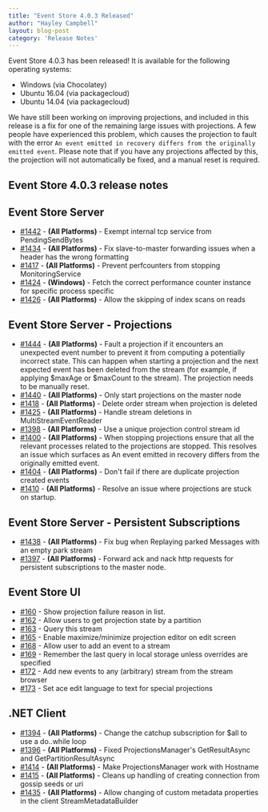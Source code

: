 ```yaml
---
title: "Event Store 4.0.3 Released"
author: "Hayley Campbell"
layout: blog-post
category: 'Release Notes'
---
```


Event Store 4.0.3 has been released! It is available for the following operating systems:

- Windows (via Chocolatey)
- Ubuntu 16.04 (via packagecloud)
- Ubuntu 14.04 (via packagecloud)

We have still been working on improving projections, and included in this release is a fix for one of the remaining large issues with projections.
A few people have experienced this problem, which causes the projection to fault with the error `An event emitted in recovery differs from the originally emitted event`. Please note that if you have any projections affected by this, the projection will not automatically be fixed, and a manual reset is required.

## Event Store 4.0.3 release notes

## Event Store Server

- [#1442](https://github.com/EventStore/EventStore/pull/1442) - **(All Platforms)** - Exempt internal tcp service from PendingSendBytes
- [#1434](https://github.com/EventStore/EventStore/pull/1434) - **(All Platforms)** - Fix slave-to-master forwarding issues when a header has the wrong formatting
- [#1417](https://github.com/EventStore/EventStore/pull/1417) - **(All Platforms)** - Prevent perfcounters from stopping MonitoringService
- [#1424](https://github.com/EventStore/EventStore/pull/1424) - **(Windows)** - Fetch the correct performance counter instance for specific process specific
- [#1426](https://github.com/EventStore/EventStore/pull/1426) - **(All Platforms)** - Allow the skipping of index scans on reads

## Event Store Server - Projections

- [#1444](https://github.com/EventStore/EventStore/pull/1444) - **(All Platforms)** - Fault a projection if it encounters an unexpected event number to prevent it from computing a potentially incorrect state. This can happen when starting a projection and the next expected event has been deleted from the stream (for example, if applying $maxAge or $maxCount to the stream). The projection needs to be manually reset.
- [#1440](https://github.com/EventStore/EventStore/pull/1440) - **(All Platforms)** - Only start projections on the master node
- [#1418](https://github.com/EventStore/EventStore/pull/1418) - **(All Platforms)** - Delete order stream when projection is deleted
- [#1425](https://github.com/EventStore/EventStore/pull/1425) - **(All Platforms)** - Handle stream deletions in MultiStreamEventReader
- [#1398](https://github.com/EventStore/EventStore/pull/1398) - **(All Platforms)** - Use a unique projection control stream id
- [#1400](https://github.com/EventStore/EventStore/pull/1400) - **(All Platforms)** - When stopping projections ensure that all the relevant processes related to the projections are stopped. This resolves an issue which surfaces as An event emitted in recovery differs from the originally emitted event.
- [#1404](https://github.com/EventStore/EventStore/pull/1404) - **(All Platforms)** - Don't fail if there are duplicate projection created events
- [#1410](https://github.com/EventStore/EventStore/pull/1410) - **(All Platforms)** - Resolve an issue where projections are stuck on startup.

## Event Store Server - Persistent Subscriptions

- [#1438](https://github.com/EventStore/EventStore/pull/1438) - **(All Platforms)** - Fix bug when Replaying parked Messages with an empty park stream
- [#1397](https://github.com/EventStore/EventStore/pull/1397) - **(All Platforms)** - Forward ack and nack http requests for persistent subscriptions to the master node.

## Event Store UI

- [#160](https://github.com/EventStore/EventStore.UI/pull/160) - Show projection failure reason in list.
- [#162](https://github.com/EventStore/EventStore.UI/pull/162) - Allow users to get projection state by a partition
- [#163](https://github.com/EventStore/EventStore.UI/pull/163) - Query this stream
- [#165](https://github.com/EventStore/EventStore.UI/pull/165) - Enable maximize/minimize projection editor on edit screen
- [#168](https://github.com/EventStore/EventStore.UI/pull/168) - Allow user to add an event to a stream
- [#169](https://github.com/EventStore/EventStore.UI/pull/169) - Remember the last query in local storage unless overrides are specified
- [#172](https://github.com/EventStore/EventStore.UI/pull/172) - Add new events to any (arbitrary) stream from the stream browser
- [#173](https://github.com/EventStore/EventStore.UI/pull/173) - Set ace edit language to text for special projections

## .NET Client

- [#1394](https://github.com/EventStore/EventStore/pull/1394) - **(All Platforms)** - Change the catchup subscription for $all to use a do..while loop
- [#1396](https://github.com/EventStore/EventStore/pull/1396) - **(All Platforms)** - Fixed ProjectionsManager's GetResultAsync and GetPartitionResultAsync
- [#1414](https://github.com/EventStore/EventStore/pull/1414) - **(All Platforms)** - Make ProjectionsManager work with Hostname
- [#1415](https://github.com/EventStore/EventStore/pull/1415) - **(All Platforms)** - Cleans up handling of creating connection from gossip seeds or uri
- [#1435](https://github.com/EventStore/EventStore/pull/1435) - **(All Platforms)** - Allow changing of custom metadata properties in the client StreamMetadataBuilder
